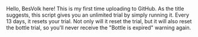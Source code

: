 Hello, BesVolk here! This is my first time uploading to GitHub. As the title suggests, this script gives you an unlimited trial by simply running it. Every 13 days, it resets your trial. Not only will it reset the trial, but it will also reset the bottle trial, so you'll never receive the "Bottle is expired" warning again.
